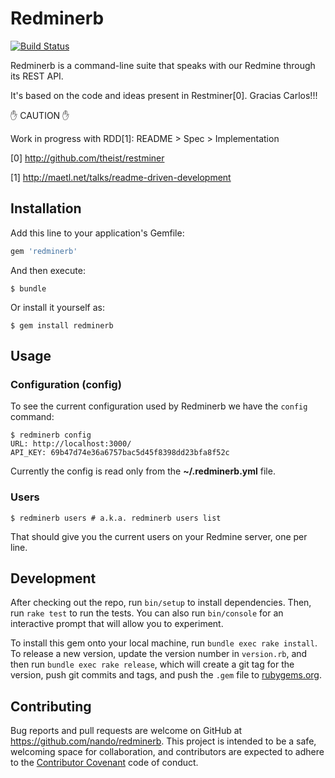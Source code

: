 [travis]: https://travis-ci.org/nando/redminerb

# Redminerb

[![Build Status](https://travis-ci.org/nando/redminerb.svg?branch=master)][travis]

Redminerb is a command-line suite that speaks with our Redmine through its REST API.

It's based on the code and ideas present in Restminer[0]. Gracias Carlos!!!

:hand: CAUTION :hand:

Work in progress with RDD[1]: README > Spec > Implementation

[0] http://github.com/theist/restminer

[1] http://maetl.net/talks/readme-driven-development

## Installation

Add this line to your application's Gemfile:

```ruby
gem 'redminerb'
```

And then execute:

    $ bundle

Or install it yourself as:

    $ gem install redminerb

## Usage

### Configuration (config)

To see the current configuration used by Redminerb we have the `config` command:

    $ redminerb config
    URL: http://localhost:3000/
    API_KEY: 69b47d74e36a6757bac5d45f8398dd23bfa8f52c

Currently the config is read only from the **~/.redminerb.yml** file.


### Users

    $ redminerb users # a.k.a. redminerb users list

That should give you the current users on your Redmine server, one per line.

## Development

After checking out the repo, run `bin/setup` to install dependencies. Then, run `rake test` to run the tests. You can also run `bin/console` for an interactive prompt that will allow you to experiment.

To install this gem onto your local machine, run `bundle exec rake install`. To release a new version, update the version number in `version.rb`, and then run `bundle exec rake release`, which will create a git tag for the version, push git commits and tags, and push the `.gem` file to [rubygems.org](https://rubygems.org).

## Contributing

Bug reports and pull requests are welcome on GitHub at https://github.com/nando/redminerb. This project is intended to be a safe, welcoming space for collaboration, and contributors are expected to adhere to the [Contributor Covenant](contributor-covenant.org) code of conduct.

